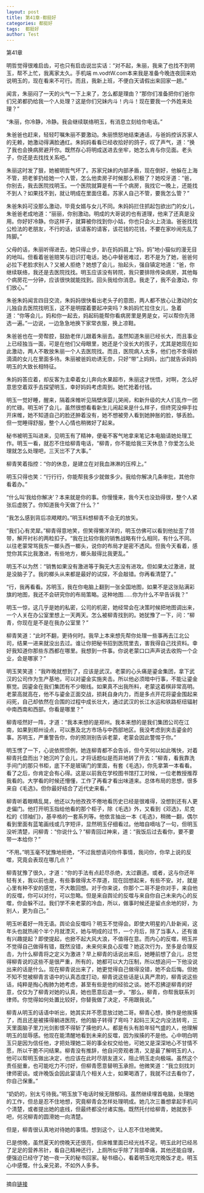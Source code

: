 ```yaml
---
layout: post
title: 第41章-都挺好
categories: 都挺好
tags:  都挺好
author: Test
---
```


第41章

明哲觉得很难启齿，可也只有启齿说岀实话：“对不起，朱丽，我来了也找不到明玉，帮不上忙，我离家太久。手机端 m.vodtW.com本来我是准备今晚连夜回来劝说明玉的，现在看来不可行。而且，我新上班，不便白天请假出来回家一趟。”



闻言，朱丽闷了一天的火气一下上来了，怎么都是理由？“那你们准备把你们爸你们兄弟都扔给我一个人处理？这是你们兄妹内斗！内斗！现在要我一个外姓来处理？”



“朱丽，你冷静，冷静。我会继续联络明玉，有消息立刻给你电话。”



朱爸爸也赶来，轻轻叮嘱朱丽不要激动。朱丽愤怒地结束通话，与爸妈控诉苏家人的无赖，她激动得满脸通红。朱妈妈看看已经收拾好的鸽子，叹了声气，道：“换了我也会换病房避开你。既然存心将明成送进去坐牢，她怎么肯与你见面。老头子，你还是去找找关系吧。”



朱丽这时发了狠，她被明哲气坏了。苏家兄妹的内部矛盾，现在倒好，他躲在上海不管，把老爹扔给她一个人管，怎么他卖房子时候那么积极了？她咬牙道：“爸，你别去，我去医院找明玉。一个医院就算是有一千个病房，我找它一晚上，还能找不到人？如果找不到，就让明成在里面住着。苏家人自己不管，要我怎么管？”



朱爸朱妈可没那么激动，毕竟女婿与女儿不同。朱妈妈拦住抓起包欲出门的女儿，朱爸爸老成地道：“丽丽，你别激动。明成的大哥说的也有道理，他来了还真是没用。你好好冷静。你这样子，就算被你找到你小姑，你也只会火上浇油。爸爸找找公检法的老朋友，不行的话，该请客的请客，该花钱的花钱，不要在家吵闹先乱了阵脚。”



父母的话，朱丽听得进去，她只得止步，趴在妈妈肩上“妈，妈”地小猫似的漫无目的地叫。但看着爸爸赔笑与旧识打电话，她心中替爸难过，若不是为了她，爸爸何必拉下老脸求别人？又被人拒绝？她想了会儿，抬起头，强自镇定地道：“爸，你继续联络，我还是去医院找找。明玉应该没有转院，我只要排除传染病房，其他每个病房花一分钟，应该很快就能找到。回头我给你消息。我走了，我不会激动，你们放心。”



朱爸朱妈闻言四目交流，朱妈妈很快看出老头子的意图，两人都不放心让激动的女儿独自去医院找明玉，这不是明摆着要起冲突吗？朱妈妈忙拉住女儿，急着道：“你等会儿，妈和你一起去，妈起码能帮你看病房里是男是女，可以帮你先筛选一遍。”一边说，一边急急地换下家常衣服，换上凉鞋。



朱爸爸也在一旁帮腔，鼓励老伴儿跟着朱丽去。虽然知道朱丽已经长大，而且事业上已经独当一面，可是在他们父母眼里，她还是个没长大的孩子，尤其是她现在如此激动，两人不敢放朱丽一个人去医院找。而且，医院病人太多，他们也不舍得娇滴滴的女儿在里面多待。朱丽被爸妈劝诱无奈，只好“带”上妈妈，出门就告诉妈妈明玉的大致长相特征。



朱妈妈答应着，却反客为主牵着女儿奔向水果超市，朱丽这才恍悟，对啊，怎么好意思空着双手去探望明玉，幸好妈妈考虑周到。她忙抢着付钱。



明玉一觉好睡，醒来，隔着床帷听见隔壁床婴儿哭闹，和新升级的大人们乱作一团的忙碌。明玉听了会儿，虽然很想看看新生儿闹起来是什么样子，但终究没伸手拉开床帷，她不知道自己的脸还肿着没有，她不想被旁人看到她肿胀的脸，够丢脸。但一觉睡得舒服，整个人心情也稍微好了起来。



秘书被明玉叫进来，见明玉有了精神，便毫不客气地拿来笔记本电脑请她处理工作。明玉一看，就忍不住给柳青电话，“柳青，你不能给我三天休息？你爱怎么处理就怎么处理吧，三天岀不了大事。”



柳青笑着指控：“你的休息，是建立在对我血淋淋的压榨上。”



明玉只得也笑：“行行行，你能帮我多少就做多少。我给你解决几条审批，其他你看着办。”



“什么叫‘我给你解决’？本来就是你的事。你慢慢来，我今天也没劲得很，整个人紧张后虚脱了。你知道我今天做了什么？”



“我怎么感到背后凉飕飕的。”明玉料想柳青不会无的放矢。



“我们心有灵犀。”柳青得意地笑，但笑得懒洋洋的，明玉仿佛可以看到他扯歪了领带，解开衬衫的两粒扣子。“我在比较你我的销售战略有什么相同，有什么不同。以往老蒙常骂我东一榔头西一榔头，说你的布局才是密不透风。但我今天看着，感觉你其实比我激进，有些地方，榔头敲得比我更乱。”



明玉不以为然：“销售如果没有激进等于胸无大志没有进攻。但如果太过激进，就是没脑子了。我的榔头从来都是最好的试探，不会敲错。你再看清楚了。”



“行，我再看看。苏明玉，我在你电脑上翻到一张全国地图，如果不是这张贴满彩旗的地图，我还不会研究你的布局策略。这种地图……你为什么不早告诉我？”



明玉一惊，这几乎是她的私密，公司的机密，她经常会在决策时候把地图调出来，一个人关在办公室里想上一天两天。怎么被柳青找到的。她犹豫了一下，问：“柳青，你现在是不是在我办公室里？”



柳青笑道：“此时不翻，更待何时。我早上本来想先帮你处理一些事再去江北公司，结果一进来就没出去过。谁让你把秘书招到医院里去，害我得自己找资料。幸好我知道你那些东西都在哪里。我想到一件事。你说老蒙口口声声说去收购一个企业，会是哪家？”



明玉笑笑道：“我昨晚就想到了，应该是武汉。老蒙的心头痛是鎏金集团，拿下武汉的公司作为生产基地，可以对鎏金实施夹击。所以他必须暗中行事，不能让鎏金察觉。因鎏金在我们集团有不少眼线。如果真不出我所料，老蒙这着棋非常高明。老蒙高就高在，他不与鎏金正面交战，损耗自身内力，而是多点开花将鎏金围起来闷死，自己却依然在合围的过程中成长壮大，通过武汉的长江水运和铁路枢纽辐射中南西南和西部。你看是哪里？”



柳青哑然好一阵，才道：“我本来想的是郑州。我本来想的是我们集团公司在江南，如果到郑州设点，可以惠及北方市场与中西部地区。我没考虑到夹击鎏金的事。苏明玉，严重警告你，你的预测别告诉老蒙，老蒙会因此警惕于你。”



明玉愣了一下，心说依照惯例，她连柳青都不会告诉，但今天何以如此嘴快，对着柳青托盘而出？她沉吟了会儿，才将话题似是而非地转了开去：“柳青，看我靠洗手间门的那只书柜，底下不是玻璃门的里面，有套《毛选》，你先拿第一本看看。看了之后，你肯定会有心得。这是以前我在学校图书馆打工时候，一位老教授推荐我看的。大学看的时候还懵懂，工作了再看才看出味道来。总体布局的思想，很多来自《毛选》。但你最好结合了近代史来看。”



柳青听着眼睛乱晃，他还以为他孜孜不倦地看历史已经是很难得，没想到还有人更走偏门。他打开明玉指给他看的那个柜子，除《毛选》外，又看到《邓选》，尼克松的《领袖们》，基辛格的一套系列等。他依言抽出一本《毛选》，稍微一翻，偶尔看到里面有蓝笔画线或几字短评，显然明玉仔细看过。他暗自嘀咕了一句，但明玉没听清楚，问柳青：“你说什么？”柳青回过神来，道：“我饭后过去看你，要不要带一本给你？”



“不用。”明玉毫不犹豫地拒绝，“不过我想请问你件事情，我问你，你早上说的反噬，究竟会表现在哪几点？”



柳青犹豫了很久，才道：“你的手法有点赶尽杀绝，太过霸道。或者，这与你还年轻有关，我以前也是，有些事做得太不厚道，现在回想起来，有些不安。对，就是心里有种不安的感觉，不大敢回想。对于你来说，你那个二哥不是你对手，来自他的反噬，你可以对付，可以忽略。但是来自舆论的反噬与来自你自己未来内心的反噬，你会躲不过。我们学不来老蒙的冷血，所以，做事时候还是留点余地的好，为别人，更为自己。”



明玉听着好一阵无语。舆论会反噬吗？明玉不觉得会。即使大明星的八卦新闻，这年头也就热闹个半个月就湮灭，她与明成的过节，一个月后，除了当事人，还有谁有兴趣提起？即使提起，也掀不起大风大浪，不值得在意。而内心的反噬，明玉并不觉得自己做得有错，既然没错，未来何来良心反噬？她这次行为，至多是合理反击，为什么柳青将之定义为激进？早上柳青的话说出来后，她睡前想了会儿，总觉得柳青说的这些不是很严重，所有的，她都可以大力压制，所以想追问一下他没说出来的话是什么。现在柳青说出来了，她更觉得自己做得没错，她不会后悔。但她不知不觉被柳青言语中的认真态度打动，柳青说这些话是认真严肃的，柳青说这些话，纯粹是掏心掏肺为她考虑，甚至有些是他的经验之谈。她不忍拂逆柳青的好意，仅仅为了柳青对她的认真，她也愿意后退一步。“那么，柳青，你帮我联系刘律师。你觉得如何处置比较好，你替我做了决定，不用跟我说。”



柳青从明玉的话语中听出，她其实并不愿意放过她二哥。柳青心想，换作是他挨揍了，而且还是被揍得躺进医院，他的脑子转得了弯吗？起码三天之内没法转弯，三天里面脑子里刀光剑影恨不得斩了揍他的人。都是有头有脸年轻气盛的人，他理解明玉的屈辱感。他现在能清醒地看到未来的反噬，因为挨揍的不是他。心中明白明玉只是因为信任他，才把处理她二哥的事全权交给他，可她又是深深地心不甘情不愿，所以干脆不问结果。柳青没有推辞，他自问旁观者清，又是最了解明玉的人，他可以帮明玉做出决定，也应该在此时尽朋友道义，阻止明玉走向极端。虽然这个责任挺重，也可能吃力不讨好，但柳青愿意替明玉承担。他微笑道：“我立刻找刘律师密谈。或许晚饭会因此宴请几个相关人士，如果喝酒了，我就不过去看你了，你自己保重。”



“奶奶的，别太亏待我。”明玉放下电话时候无限郁闷。虽然继续埋首电脑，处理她的工作，但总是忍不住地想，究竟柳青会怎样处理明成。她几次三番想拿起手机问个清楚，或者提出她的底线，但最终都没付诸实施。既然托付给柳青，她就放手吧，何况柳青的圆滑她一向清楚。



但是，柳青很认真地对待她的事情。想到这个，让人忍不住地微笑。



已是傍晚，虽然夏天的傍晚天还很亮，但床帷里面已经光线不足。明玉此时已经吊了足足的营养吊针，看自己精神还行，上厕所似乎除了背部牵痛，其他还能自理，便强迫已经守了她一夜一天的秘书回家。秘书细心，看着明玉吃完晚饭才走。明玉心中感慨，什么亲兄弟，不如外人多多。







*****

摘自[链接](https://m.vodtw.com/wapbook-53717-32938815/)